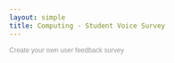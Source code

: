 ```yaml
---
layout: simple
title: Computing - Student Voice Survey
---
```



<script>(function(t,e,s,c){var i,n,o;t.SMCX=t.SMCX||[],e.getElementById(c)||(i=e.getElementsByTagName(s),n=i[i.length-1],o=e.createElement(s),o.type="text/javascript",o.async=!0,o.id=c,o.src=["https:"===location.protocol?"https://":"http://","widget.surveymonkey.com/collect/website/js/4w_2FwHlO3gDriSWKHltv5xI_2F0LQdZLCli7k1pikysK2uE2Z1iDVt9CYWWOqhcMHll.js"].join(""),n.parentNode.insertBefore(o,n))})(window,document,"script","smcx-sdk");</script><a style="font: 12px Helvetica, sans-serif; color: #999; text-decoration: none;" href=https://www.surveymonkey.com/mp/customer-satisfaction-surveys/> Create your own user feedback survey </a>
